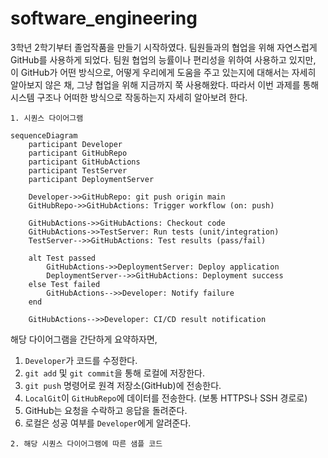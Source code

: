 # software_engineering
3학년 2학기부터 졸업작품을 만들기 시작하였다. 팀원들과의 협업을 위해 자연스럽게 GitHub를 사용하게 되었다. 팀원 협업의 능률이나 편리성을 위하여 사용하고 있지만, 이 GitHub가 어떤 방식으로, 어떻게 우리에게 도움을 주고 있는지에 대해서는 자세히 알아보지 않은 채, 그냥 협업을 위해 지금까지 쭉 사용해왔다. 따라서 이번 과제를 통해 시스템 구조나 어떠한 방식으로 작동하는지 자세히 알아보려 한다.

```1. 시퀀스 다이어그램```
```mermaid
sequenceDiagram
    participant Developer
    participant GitHubRepo
    participant GitHubActions
    participant TestServer
    participant DeploymentServer

    Developer->>GitHubRepo: git push origin main
    GitHubRepo->>GitHubActions: Trigger workflow (on: push)
    
    GitHubActions->>GitHubActions: Checkout code
    GitHubActions->>TestServer: Run tests (unit/integration)
    TestServer-->>GitHubActions: Test results (pass/fail)

    alt Test passed
        GitHubActions->>DeploymentServer: Deploy application
        DeploymentServer-->>GitHubActions: Deployment success
    else Test failed
        GitHubActions-->>Developer: Notify failure
    end

    GitHubActions-->>Developer: CI/CD result notification
```
해당 다이어그램을 간단하게 요약하자면,
1. `Developer`가 코드를 수정한다.
2. `git add`  및 `git commit`을 통해 로컬에 저장한다.
3. `git push` 명령어로 원격 저장소(GitHub)에 전송한다.
4. `LocalGit`이 `GitHubRepo`에 데이터를 전송한다. (보통 HTTPS나 SSH 경로로)
5. GitHub는 요청을 수락하고 응답을 돌려준다.
6. 로컬은 성공 여부를 `Developer`에게 알려준다.

```2. 해당 시퀀스 다이어그램에 따른 샘플 코드```
